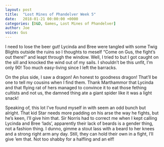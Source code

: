 ```yaml
---
layout: post
title:  "Lost Mines of Phandelver Week 5"
date:   2018-01-21 00:00:00 +0000
categories: [D&D, Games, Lost Mines of Phandelver]
author: Joe
voice: Gus
---
```

I need to lose the beer gut! <!-- more -->
Lycinda and Bree were tangled with some Twig Blights outside the ruins so I thoughts to meself “Come on Gus, the fight’s out there!” and leapt through the window.
Well, I tried to but I got caught on the sill and knocked the wind out of my sails.
I shouldn’t be this unfit, I’m only 90! Too much easy-living since I left the barracks.

On the plus side, I saw a dragon! An honest to goodness dragon! That’ll be one to tell my cousins when I find them.
Thank Marthammor that Lycinda and that flying rat of hers managed to convince it to eat those fething cultists and not us, the damned thing ate a giant spider like it was a light snack!

Speaking of, this lot I’ve found myself in with seem an odd bunch but alright.
That kid Star needs more padding on his arse the way he fights, but he’s keen, I’ll give him that.
Sir Norris had to correct me when I kept calling Lycinda and Bree ‘lads’, apparently their lack of beards is a gender thing, not a fashion thing.
I dunno, gimme a stout lass with a beard to her knees and a strong right arm any day.
Still, they can hold their own in a fight, I’ll give ’em that. Not too shabby for a halfling and an elf!